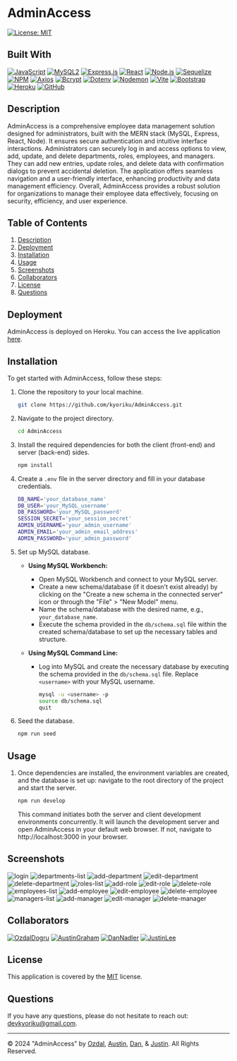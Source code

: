 # AdminAccess
[![License: MIT](https://img.shields.io/badge/License-MIT-blue.svg?style=for-the-badge&logo=mit)](https://opensource.org/licenses/MIT)

## Built With
[![JavaScript](https://img.shields.io/badge/javascript-%23323330.svg?style=for-the-badge&logo=javascript&logoColor=%23F7DF1E)](https://www.javascript.com/)
[![MySQL2](https://img.shields.io/badge/MySQL-005C84?style=for-the-badge&logo=mysql&logoColor=white)](https://www.mysql.com/)
[![Express.js](https://img.shields.io/badge/Express-000?style=for-the-badge&logo=express&logoColor=white)](https://expressjs.com/)
[![React](https://img.shields.io/badge/react-%2320232a.svg?style=for-the-badge&logo=react&logoColor=%2361DAFB)](https://react.dev/)
[![Node.js](https://img.shields.io/badge/Node.js-393?style=for-the-badge&logo=nodedotjs&logoColor=fff)](https://nodejs.org/en)
[![Sequelize](https://img.shields.io/badge/Sequelize-52B0E7?style=for-the-badge&logo=Sequelize&logoColor=white)](https://www.npmjs.com/package/sequelize)
[![NPM](https://img.shields.io/badge/NPM-%23CB3837.svg?style=for-the-badge&logo=npm&logoColor=white)](https://www.npmjs.com/)
[![Axios](https://img.shields.io/badge/Axios-5A29E4.svg?style=for-the-badge&logo=Axios&logoColor=white)](https://www.npmjs.com/package/axios)
[![Bcrypt](https://img.shields.io/badge/Bcrypt-338?style=for-the-badge&logo=javascript&logoColor=white)](https://www.npmjs.com/package/bcrypt)
[![Dotenv](https://img.shields.io/badge/Dotenv-000?style=for-the-badge&logo=javascript&logoColor=white)](https://www.npmjs.com/package/dotenv)
[![Nodemon](https://img.shields.io/badge/Nodemon-76D04B.svg?style=for-the-badge&logo=Nodemon&logoColor=white)](https://www.npmjs.com/package/nodemon)
[![Vite](https://img.shields.io/badge/vite-%23646CFF.svg?style=for-the-badge&logo=vite&logoColor=white)](https://vitejs.dev/)
[![Bootstrap](https://img.shields.io/badge/bootstrap-%238511FA.svg?style=for-the-badge&logo=bootstrap&logoColor=white)](https://getbootstrap.com/)
[![Heroku](https://img.shields.io/badge/heroku-%23430098.svg?style=for-the-badge&logo=heroku&logoColor=white)](https://dashboard.heroku.com/apps)
[![GitHub](https://img.shields.io/badge/github-%23121011.svg?style=for-the-badge&logo=github&logoColor=white)](https://github.com/justinsta624/)

## Description
AdminAccess is a comprehensive employee data management solution designed for administrators, built with the MERN stack (MySQL, Express, React, Node). It ensures secure authentication and intuitive interface interactions. Administrators can securely log in and access options to view, add, update, and delete departments, roles, employees, and managers. They can add new entries, update roles, and delete data with confirmation dialogs to prevent accidental deletion. The application offers seamless navigation and a user-friendly interface, enhancing productivity and data management efficiency. Overall, AdminAccess provides a robust solution for organizations to manage their employee data effectively, focusing on security, efficiency, and user experience.

## Table of Contents
1. [Description](#description)
2. [Deployment](#deployment)
3. [Installation](#installation)
4. [Usage](#usage)
5. [Screenshots](#screenshots)
6. [Collaborators](#collaborators)
7. [License](#license)
8. [Questions](#questions)


## Deployment
AdminAccess is deployed on Heroku. You can access the live application [here](https://adminaccess-f697b23e85fa.herokuapp.com/).

## Installation
To get started with AdminAccess, follow these steps:

1. Clone the repository to your local machine.
    ```bash
    git clone https://github.com/kyoriku/AdminAccess.git
    ```

2. Navigate to the project directory.
    ```bash
    cd AdminAccess
    ```

3. Install the required dependencies for both the client (front-end) and server (back-end) sides.
    ```bash
    npm install
    ```

4. Create a `.env` file in the server directory and fill in your database credentials.
    ```bash
    DB_NAME='your_database_name'
    DB_USER='your_MySQL_username'
    DB_PASSWORD='your_MySQL_password'
    SESSION_SECRET='your_session_secret'
    ADMIN_USERNAME='your_admin_username'
    ADMIN_EMAIL='your_admin_email_address'
    ADMIN_PASSWORD='your_admin_password'
    ```

5. Set up MySQL database.
    - **Using MySQL Workbench:**
      - Open MySQL Workbench and connect to your MySQL server.
      - Create a new schema/database (if it doesn't exist already) by clicking on the "Create a new schema in the connected server" icon or through the "File" > "New Model" menu.
      - Name the schema/database with the desired name, e.g., `your_database_name`.
      - Execute the schema provided in the `db/schema.sql` file within the created schema/database to set up the necessary tables and structure.

    - **Using MySQL Command Line:**
      - Log into MySQL and create the necessary database by executing the schema provided in the `db/schema.sql` file. Replace `<username>` with your MySQL username.
      
        ```bash
        mysql -u <username> -p
        source db/schema.sql
        quit 
        ```

6. Seed the database.
    ```bash
    npm run seed
    ```

## Usage
1. Once dependencies are installed, the environment variables are created, and the database is set up: navigate to the root directory of the project and start the server.
    ```bash
    npm run develop
    ```
    This command initiates both the server and client development environments concurrently. It will launch the development server and open AdminAccess in your default web browser. If not, navigate to http://localhost:3000 in your browser.

## Screenshots
![login](./client/public/images/1-login.jpg)
![departments-list](./client/public/images/2-departments-list.jpg)
![add-department](./client/public/images/3-add-department.jpg)
![edit-department](./client/public/images/4-edit-department.jpg)
![delete-department](./client/public/images/5-delete-department.jpg)
![roles-list](./client/public/images/6-roles-list.jpg)
![add-role](./client/public/images/7-add-role.jpg)
![edit-role](./client/public/images/8-edit-role.jpg)
![delete-role](./client/public/images/9-delete-role.jpg)
![employees-list](./client/public/images/10-employees-list.jpg)
![add-employee](./client/public/images/11-add-employee.jpg)
![edit-employee](./client/public/images/12-edit-employee.jpg)
![delete-employee](./client/public/images/13-delete-employee.jpg)
![managers-list](./client/public/images/14-managers-list.jpg)
![add-manager](./client/public/images/15-add-manager.jpg)
![edit-manager](./client/public/images/16-edit-manager.jpg)
![delete-manager](./client/public/images/17-delete-manager.jpg)

## Collaborators
[![OzdalDogru](https://img.shields.io/badge/Ozdal-Dogru-blueviolet.svg?style=for-the-badge&logo=DOGRU)](https://github.com/ozdaldogru)
[![AustinGraham](https://img.shields.io/badge/Austin-Graham-red.svg?style=for-the-badge&logo=GRAHAM)](https://github.com/kyoriku)
[![DanNadler](https://img.shields.io/badge/Dan-Nadler-green.svg?style=for-the-badge&logo=NADLER)](https://github.com/dannadlerp)
[![JustinLee](https://img.shields.io/badge/Justin-Lee-magenta.svg?style=for-the-badge&logo=LEE)](https://github.com/justinsta624)

## License
This application is covered by the [MIT](https://opensource.org/licenses/MIT) license.

## Questions
If you have any questions, please do not hesitate to reach out: devkyoriku@gmail.com.

---

© 2024 "AdminAccess" by [Ozdal](https://github.com/ozdaldogru), [Austin](https://github.com/kyoriku), [Dan](https://github.com/dannadlerp), & [Justin](https://github.com/justinsta624). All Rights Reserved.
